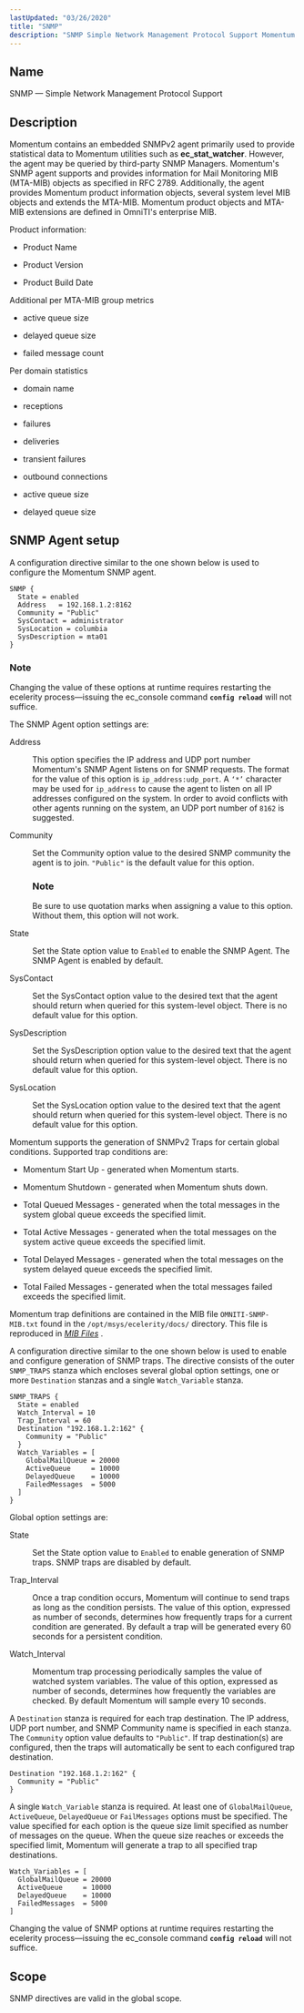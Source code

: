 ```yaml
---
lastUpdated: "03/26/2020"
title: "SNMP"
description: "SNMP Simple Network Management Protocol Support Momentum contains an embedded SNM Pv 2 agent primarily used to provide statistical data to Momentum utilities such as ec stat watcher However the agent may be queried by third party SNMP Managers Momentum's SNMP agent supports and provides information for Mail Monitoring MIB..."
---
```


<a name="conf.ref.snmp"></a> 
## Name

SNMP — Simple Network Management Protocol Support

<a name="idp26525216"></a> 
## Description

Momentum contains an embedded SNMPv2 agent primarily used to provide statistical data to Momentum utilities such as **ec_stat_watcher**. However, the agent may be queried by third-party SNMP Managers. Momentum's SNMP agent supports and provides information for Mail Monitoring MIB (MTA-MIB) objects as specified in RFC 2789\. Additionally, the agent provides Momentum product information objects, several system level MIB objects and extends the MTA-MIB. Momentum product objects and MTA-MIB extensions are defined in OmniTI's enterprise MIB.

Product information:

*   Product Name

*   Product Version

*   Product Build Date

Additional per MTA-MIB group metrics

*   active queue size

*   delayed queue size

*   failed message count

Per domain statistics

*   domain name

*   receptions

*   failures

*   deliveries

*   transient failures

*   outbound connections

*   active queue size

*   delayed queue size

## <a name="idp26543392"></a> SNMP Agent setup

A configuration directive similar to the one shown below is used to configure the Momentum SNMP agent.

```
SNMP {
  State = enabled
  Address   = 192.168.1.2:8162
  Community = "Public"
  SysContact = administrator
  SysLocation = columbia
  SysDescription = mta01
}
```

### Note

Changing the value of these options at runtime requires restarting the ecelerity process—issuing the ec_console command **`config reload`**         will not suffice.

The SNMP Agent option settings are:

<dl class="variablelist">

<dt><a name="conf.ref.snmp.address"></a> Address</dt>

<dd>

This option specifies the IP address and UDP port number Momentum's SNMP Agent listens on for SNMP requests. The format for the value of this option is `ip_address:udp_port`. A `‘*’` character may be used for `ip_address` to cause the agent to listen on all IP addresses configured on the system. In order to avoid conflicts with other agents running on the system, an UDP port number of `8162` is suggested.

</dd>

<dt><a name="conf.ref.snmp.community"></a> Community</dt>

<dd>

Set the Community option value to the desired SNMP community the agent is to join. `"Public"` is the default value for this option.

### Note

Be sure to use quotation marks when assigning a value to this option. Without them, this option will not work.

</dd>

<dt>State</dt>

<dd>

Set the State option value to `Enabled` to enable the SNMP Agent. The SNMP Agent is enabled by default.

</dd>

<dt>SysContact</dt>

<dd>

Set the SysContact option value to the desired text that the agent should return when queried for this system-level object. There is no default value for this option.

</dd>

<dt>SysDescription</dt>

<dd>

Set the SysDescription option value to the desired text that the agent should return when queried for this system-level object. There is no default value for this option.

</dd>

<dt>SysLocation</dt>

<dd>

Set the SysLocation option value to the desired text that the agent should return when queried for this system-level object. There is no default value for this option.

</dd>

</dl>

Momentum supports the generation of SNMPv2 Traps for certain global conditions. Supported trap conditions are:

*   Momentum Start Up - generated when Momentum starts.

*   Momentum Shutdown - generated when Momentum shuts down.

*   Total Queued Messages - generated when the total messages in the system global queue exceeds the specified limit.

*   Total Active Messages - generated when the total messages on the system active queue exceeds the specified limit.

*   Total Delayed Messages - generated when the total messages on the system delayed queue exceeds the specified limit.

*   Total Failed Messages - generated when the total messages failed exceeds the specified limit.

Momentum trap definitions are contained in the MIB file `OMNITI-SNMP-MIB.txt` found in the `/opt/msys/ecelerity/docs/` directory. This file is reproduced in [*MIB Files*](/momentum/4/4-snmp-mib) .

A configuration directive similar to the one shown below is used to enable and configure generation of SNMP traps. The directive consists of the outer `SNMP_TRAPS` stanza which encloses several global option settings, one or more `Destination` stanzas and a single `Watch_Variable` stanza.

<a name="example.snmp.3"></a> 


```
SNMP_TRAPS {
  State = enabled
  Watch_Interval = 10
  Trap_Interval = 60
  Destination "192.168.1.2:162" {
    Community = "Public"
  }
  Watch_Variables = [
    GlobalMailQueue = 20000
    ActiveQueue     = 10000
    DelayedQueue    = 10000
    FailedMessages  = 5000
  ]
}
```

Global option settings are:

<dl class="variablelist">

<dt>State</dt>

<dd>

Set the State option value to `Enabled` to enable generation of SNMP traps. SNMP traps are disabled by default.

</dd>

<dt><a name="conf.ref.snmp.trap_interval"></a> Trap_Interval</dt>

<dd>

Once a trap condition occurs, Momentum will continue to send traps as long as the condition persists. The value of this option, expressed as number of seconds, determines how frequently traps for a current condition are generated. By default a trap will be generated every 60 seconds for a persistent condition.

</dd>

<dt><a name="conf.ref.snmp.watch_interval"></a> Watch_Interval</dt>

<dd>

Momentum trap processing periodically samples the value of watched system variables. The value of this option, expressed as number of seconds, determines how frequently the variables are checked. By default Momentum will sample every 10 seconds.

</dd>

</dl>

A `Destination` stanza is required for each trap destination. The IP address, UDP port number, and SNMP Community name is specified in each stanza. The `Community` option value defaults to `"Public"`. If trap destination(s) are configured, then the traps will automatically be sent to each configured trap destination.

```
Destination "192.168.1.2:162" {
  Community = "Public"
}
```

<a name="conf.ref.snmp.watch_variables"></a> A single `Watch_Variable` stanza is required. At least one of `GlobalMailQueue`, `ActiveQueue`, `DelayedQueue` or `FailMessages` options must be specified. The value specified for each option is the queue size limit specified as number of messages on the queue. When the queue size reaches or exceeds the specified limit, Momentum will generate a trap to all specified trap destinations.

```
Watch_Variables = [
  GlobalMailQueue = 20000
  ActiveQueue     = 10000
  DelayedQueue    = 10000
  FailedMessages  = 5000
]
```

Changing the value of SNMP options at runtime requires restarting the ecelerity process—issuing the ec_console command **`config reload`**         will not suffice.

<a name="idp26594560"></a> 
## Scope

SNMP directives are valid in the global scope.